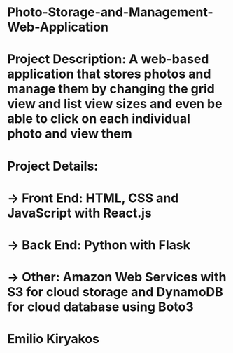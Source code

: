 # Photo-Storage-and-Management-Web-Application

# Project Description: A web-based application that stores photos and manage them by changing the grid view and list view sizes and even be able to click on each individual photo and view them

# Project Details:
# -> Front End: HTML, CSS and JavaScript with React.js
# -> Back End: Python with Flask
# -> Other: Amazon Web Services with S3 for cloud storage and DynamoDB for cloud database using Boto3

# Emilio Kiryakos